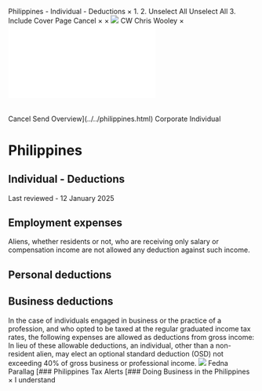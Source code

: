 Philippines - Individual - Deductions
×
1.
2.
Unselect All
Unselect All
3.
Include Cover Page
Cancel
×
×
![](../../-/media/world-wide-tax-summaries/attachments/global---chris-wooley.ashx%3Frev=ac5e5f3223b34096b1afc2a6009c7320&revision=ac5e5f32-23b3-4096-b1af-c2a6009c7320&hash=859B7ADC84DC2CBEC9760E9E6EE7DE6D0A8BFCDF)
CW
Chris Wooley
×
![](deductions.html)
######
Cancel
Send
Overview](../../philippines.html)
Corporate
Individual
# Philippines
## Individual - Deductions
Last reviewed - 12 January 2025
## Employment expenses
Aliens, whether residents or not, who are receiving only salary or compensation income are not allowed any deduction against such income.
## Personal deductions
## Business deductions
In the case of individuals engaged in business or the practice of a profession, and who opted to be taxed at the regular graduated income tax rates, the following expenses are allowed as deductions from gross income:
In lieu of these allowable deductions, an individual, other than a non-resident alien, may elect an optional standard deduction (OSD) not exceeding 40% of gross business or professional income.
![](../../-/media/world-wide-tax-summaries/attachments/philippines---fedna-b.ashx%3Frev=78df384c77c1426bb37db496709ca33c&revision=78df384c-77c1-426b-b37d-b496709ca33c&hash=3C2C0EE1AC66974C52806A7CC6C7209A2CECA171)
Fedna Parallag
[### Philippines Tax Alerts
[### Doing Business in the Philippines
×
I understand